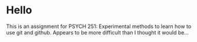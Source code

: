 # Hello
This is an assignment for PSYCH 251: Experimental methods to learn how to use git and github.
Appears to be more difficult than I thought it would be...
